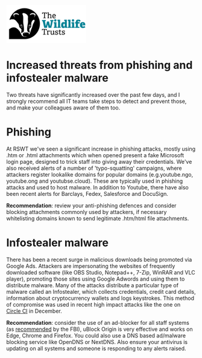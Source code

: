 <img src="/Levels/twt-logo.png" height="100">

# Increased threats from phishing and infostealer malware
Two threats have significantly increased over the past few days, and I strongly recommend all IT teams take steps to detect and prevent those, and make your colleagues aware of them too.

# Phishing
At RSWT we've seen a significant increase in phishing attacks, mostly using .htm or .html attachments which when opened present a fake Microsoft login page, designed to trick staff into giving away their credentials. We've also received alerts of a number of 'typo-squatting' campaigns, where attackers register lookalike domains for popular domains (e.g.youtube.ngo, youtube.ong and youtubse.cloud).  These are typically used in phishing attacks and used to host malware.  In addition to Youtube, there have also been recent alerts for Barclays, Fedex, Salesforce and DocuSign.

**Recommendation**: review your anti-phishing defences and consider blocking attachments commonly used by attackers, if necessary whitelisting domains known to send legitimate .htm/html file attachments.

# Infostealer malware
There has been a recent surge in malicious downloads being promoted via Google Ads.  Attackers are impersonating the websites of frequently downloaded software (like OBS Studio, Notepad++, 7-Zip, WinRAR and VLC player), promoting those sites using Google Adwords and using them to distribute malware. Many of the attacks distribute a particular type of malware called an Infostealer, which collects credentials, credit card details, information about cryptocurrency wallets and logs keystrokes.  This method of compromise was used in recent high impact attacks like the one on [Circle CI](https://circleci.com/blog/jan-4-2023-incident-report/) in December.

**Recommendation**: consider the use of an ad-blocker for all staff systems (as [recommended](https://www.ic3.gov/Media/Y2022/PSA221221) by the FBI), uBlock Origin is very effective and works on Edge, Chrome and Firefox.  You could also use a DNS based ad/malware blocking service like OpenDNS or NextDNS.  Also ensure your antivirus is updating on all systems and someone is responding to any alerts raised.